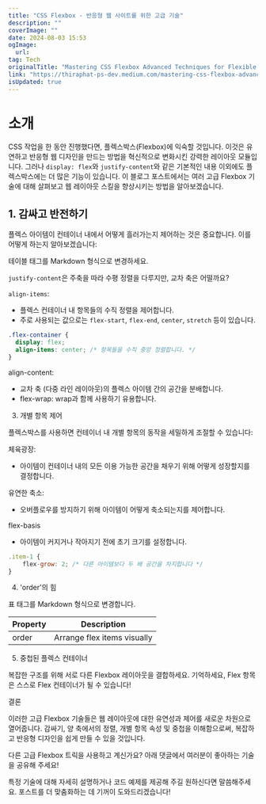 ```yaml
---
title: "CSS Flexbox - 반응형 웹 사이트를 위한 고급 기술"
description: ""
coverImage: ""
date: 2024-08-03 15:53
ogImage: 
  url: 
tag: Tech
originalTitle: "Mastering CSS Flexbox Advanced Techniques for Flexible Web Layouts"
link: "https://thiraphat-ps-dev.medium.com/mastering-css-flexbox-advanced-techniques-for-flexible-web-layouts-3804af95594f"
isUpdated: true
---
```






# 소개

CSS 작업을 한 동안 진행했다면, 플렉스박스(Flexbox)에 익숙할 것입니다. 이것은 유연하고 반응형 웹 디자인을 만드는 방법을 혁신적으로 변화시킨 강력한 레이아웃 모듈입니다. 그러나 `display: flex`와 `justify-content`와 같은 기본적인 내용 이외에도 플렉스박스에는 더 많은 기능이 있습니다. 이 블로그 포스트에서는 여러 고급 Flexbox 기술에 대해 살펴보고 웹 레이아웃 스킬을 향상시키는 방법을 알아보겠습니다.

## 1. 감싸고 반전하기

플렉스 아이템이 컨테이너 내에서 어떻게 흘러가는지 제어하는 것은 중요합니다. 이를 어떻게 하는지 알아보겠습니다:

<div class="content-ad"></div>

테이블 태그를 Markdown 형식으로 변경하세요.

<div class="content-ad"></div>

`justify-content`은 주축을 따라 수평 정렬을 다루지만, 교차 축은 어떨까요?

`align-items`:

- 플렉스 컨테이너 내 항목들의 수직 정렬을 제어합니다.
- 주로 사용되는 값으로는 `flex-start`, `flex-end`, `center`, `stretch` 등이 있습니다.

```css
.flex-container {
  display: flex;
  align-items: center; /* 항목들을 수직 중앙 정렬합니다. */
}
```

<div class="content-ad"></div>

align-content:

- 교차 축 (다중 라인 레이아웃)의 플렉스 아이템 간의 공간을 분배합니다.
- flex-wrap: wrap과 함께 사용하기 유용합니다.

3. 개별 항목 제어

플렉스박스를 사용하면 컨테이너 내 개별 항목의 동작을 세밀하게 조절할 수 있습니다:

<div class="content-ad"></div>

체육광장:

- 아이템이 컨테이너 내의 모든 이용 가능한 공간을 채우기 위해 어떻게 성장할지를 결정합니다.

유연한 축소:

- 오버플로우를 방지하기 위해 아이템이 어떻게 축소되는지를 제어합니다.

<div class="content-ad"></div>

flex-basis

- 아이템이 커지거나 작아지기 전에 초기 크기를 설정합니다.

```js
.item-1 {
    flex-grow: 2; /* 다른 아이템보다 두 배 공간을 차지합니다 */
}
```

4. 'order'의 힘

<div class="content-ad"></div>

표 태그를 Markdown 형식으로 변경합니다.

| Property | Description                 |
| -------- | --------------------------- |
| order    | Arrange flex items visually |

5. 중첩된 플렉스 컨테이너

복잡한 구조를 위해 서로 다른 Flexbox 레이아웃을 결합하세요. 기억하세요, Flex 항목은 스스로 Flex 컨테이너가 될 수 있습니다!

<div class="content-ad"></div>

결론

이러한 고급 Flexbox 기술들은 웹 레이아웃에 대한 유연성과 제어를 새로운 차원으로 열어줍니다. 감싸기, 양 축에서의 정렬, 개별 항목 속성 및 중첩을 이해함으로써, 복잡하고 반응형 디자인을 쉽게 만들 수 있을 것입니다.

다른 고급 Flexbox 트릭을 사용하고 계신가요? 아래 댓글에서 여러분이 좋아하는 기술을 공유해 주세요!

특정 기술에 대해 자세히 설명하거나 코드 예제를 제공해 주길 원하신다면 말씀해주세요. 포스트를 더 맞춤화하는 데 기꺼이 도와드리겠습니다!
